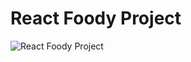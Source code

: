 # React Foody Project

![React Foody Project](https://github.com/AndrewSheu/React-Foody-Project/assets/62239782/7b6c97de-7aea-49ae-8534-47833498fb43)
